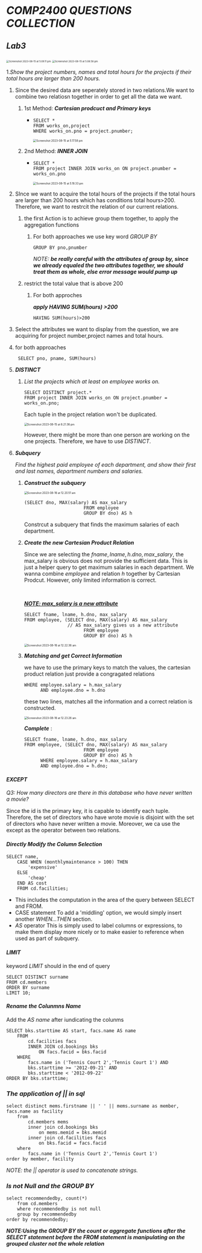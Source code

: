 # *COMP2400 QUESTIONS COLLECTION* 

## ***Lab3***

<img src="/Users/arvinyan/Library/Application Support/typora-user-images/Screenshot 2023-08-15 at 5.09.11 pm.png" alt="Screenshot 2023-08-15 at 5.09.11 pm" style="zoom:45%;" />

<img src="/Users/arvinyan/Library/Application Support/typora-user-images/Screenshot 2023-08-15 at 5.08.58 pm.png" alt="Screenshot 2023-08-15 at 5.08.58 pm" style="zoom:45%;" />

1.*Show the project numbers, names and total hours for the projects if their total hours are larger than 200* *hours.*

1. Since the desired data are seperately stored in two relations.We want to combine two relatiosn together in order to get all the data we want. 

   1. 1st Method: ***Cartesian prodcuct and Primary keys***

      - ```postgresql
        SELECT *
        FROM works_on,project 
        WHERE works_on.pno = project.pnumber;
        ```

        <img src="/Users/arvinyan/Library/Application Support/typora-user-images/Screenshot 2023-08-15 at 5.17.58 pm.png" alt="Screenshot 2023-08-15 at 5.17.58 pm" style="zoom:50%;" />

   2. 2nd Method: ***INNER JOIN***

      - ```
        SELECT *
        FROM project INNER JOIN works_on ON project.pnumber = works_on.pno
        ```

        <img src="/Users/arvinyan/Library/Application Support/typora-user-images/Screenshot 2023-08-15 at 5.18.33 pm.png" alt="Screenshot 2023-08-15 at 5.18.33 pm" style="zoom:50%;" />	

2. SInce we want to acquire the total hours of the projects if the total hours are larger than 200 hours which has conditions total  hours$>$200. Therefore, we want to restrcit the relation of our current relations. 

   1. the first Action is to achieve group them together, to apply the aggregation functions 

      1. For both approaches we use key word *GROUP BY* 

         ```postgresql
         GROUP BY pno,pnumber
         ```

         *NOTE:* ***be really careful with the attributes of group by, since we already equaled the two attributes together, we should treat them as whole, else error message would pump up***  

   2. restrict the total value that is above 200 

      1. For both approches 

         ***apply HAVING SUM(hours) >200***

         ```postgresql
         HAVING SUM(hours)>200
         ```

3.  Select the attributes we want to display from the question, we are acquiring for project number,project names and total hours.

   1. for both approaches 

      ```postgresql
       SELECT pno, pname, SUM(hours)
      ```



2. ***DISTINCT*** 

   1. *List the projects which at least on employee works on.*

      ```postgresql
      SELECT DISTINCT project.*
      FROM project INNER JOIN works_on ON project.pnumber = works_on.pno;
      ```

      Each tuple in the project relation won't be duplicated.

      <img src="/Users/arvinyan/Library/Application Support/typora-user-images/Screenshot 2023-08-15 at 6.21.36 pm.png" alt="Screenshot 2023-08-15 at 6.21.36 pm" style="zoom:50%;" />

      However, there might be more than one person are working on the one projects. Therefore, we have to use *DISTINCT*.

3. ***Subquery*** 

   *Find the highest paid employee of each department, and show their first and last names, department numbers and salaries.*

   1. ***Construct the subquery***		

      <img src="/Users/arvinyan/Desktop/Screenshot 2023-08-16 at 12.20.51 am.png" alt="Screenshot 2023-08-16 at 12.20.51 am" style="zoom:50%;" />

      ```postgresql
      (SELECT dno, MAX(salary) AS max_salary
                            FROM employee
                            GROUP BY dno) AS h
      ```

      Constrcut a subquery that finds the maximum salaries of each department.

   2. ***Create the new Cartesian Product Relation***

      Since we are selecting the $fname, lname,h.dno,max\_salary$, the max_salary is obvious does not provide the sufficient data. This is just a helper query to get maximum salaries in each department. We wanna combine $employee$ and relation $h$ together by Cartesian Prodcut. However, only limited information is correct. 

      ​	

      <u>***NOTE: max_salary is a new attribute***</u> 

      ```postgresql
      SELECT fname, lname, h.dno, max_salary
      FROM employee, (SELECT dno, MAX(salary) AS max_salary
                      // AS max_salary gives us a new attribute 
                            FROM employee
                            GROUP BY dno) AS h
      ```

      <img src="/Users/arvinyan/Library/Application Support/typora-user-images/Screenshot 2023-08-16 at 12.22.36 am.png" alt="Screenshot 2023-08-16 at 12.22.36 am" style="zoom:50%;" />

   3. ***Matching and get Correct Information*** 

      we have to use the primary keys to match the values, the cartesian product relation just provide a congragated relations

      ```postgresql
      WHERE employee.salary = h.max_salary
            AND employee.dno = h.dno
      ```

      these two lines, matches all the information and a correct relation is constructed. 

      <img src="/Users/arvinyan/Library/Application Support/typora-user-images/Screenshot 2023-08-16 at 12.23.26 am.png" alt="Screenshot 2023-08-16 at 12.23.26 am" style="zoom:50%;" />

      ***Complete*** :

      ```postgresql
      SELECT fname, lname, h.dno, max_salary
      FROM employee, (SELECT dno, MAX(salary) AS max_salary
                            FROM employee
                            GROUP BY dno) AS h
            WHERE employee.salary = h.max_salary
            AND employee.dno = h.dno;
      ```

      

#### ***EXCEPT*** 

*Q3: How many directors are there in this database who have never written a movie?*

Since the id is the primary key, it is capable to identify each tuple. Therefore, the set of directors who have wrote movie is disjoint with the set of directors who have never written a movie. Moreover, we ca use the except as the operator between two relations. 

#### ***Directly Modify the Column Selection***
```postgresql
SELECT name, 
	CASE WHEN (monthlymaintenance > 100) THEN
		'expensive'
	ELSE
		'cheap'
	END AS cost
	FROM cd.facilities; 
```
- This includes the computation in the area of the query between SELECT and FROM.
- CASE statement
  To add a 'middling' option, we would simply insert another *WHEN...THEN* section.
- *AS* operator
  This is simply used to label columns or expressions, to make them display more nicely or to make easier to reference when used as part of subquery.

#### ***LIMIT***
keyword *LIMIT* should in the end of query
```postgresql
SELECT DISTINCT surname
FROM cd.members
ORDER BY surname
LIMIT 10;
```
#### ***Rename the Colunmns Name***
Add the *AS name* after iundicating the colunms
```postgresql
SELECT bks.starttime AS start, facs.name AS name
	FROM 
		cd.facilities facs
		INNER JOIN cd.bookings bks
			ON facs.facid = bks.facid
	WHERE 
		facs.name in ('Tennis Court 2','Tennis Court 1') AND 
		bks.starttime >= '2012-09-21' AND 
		bks.starttime < '2012-09-22'
ORDER BY bks.starttime;
```

### ***The application of || in sql***
```postgresql
select distinct mems.firstname || ' ' || mems.surname as member, facs.name as facility
	from 
		cd.members mems
		inner join cd.bookings bks
			on mems.memid = bks.memid
		inner join cd.facilities facs
			on bks.facid = facs.facid
	where
		facs.name in ('Tennis Court 2','Tennis Court 1')
order by member, facility          
```
*NOTE: the || operator is used to concatenate strings.*

### ***Is not Null and the GROUP BY***
```postgresql
select recommendedby, count(*) 
	from cd.members
	where recommendedby is not null
	group by recommendedby
order by recommendedby;       
```
***NOTE:Using the GROUP BY the count or aggregate functions after the SELECT statement before the FROM statement is manipulating on the grouped cluster not the whole relation***